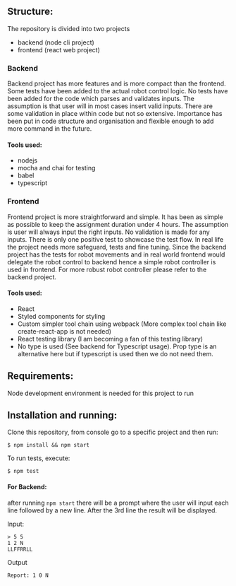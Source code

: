 ## Structure:

The repository is divided into two projects

- backend (node cli project)
- frontend (react web project)

### Backend

Backend project has more features and is more compact than the frontend. Some tests have been added to the actual robot control logic. No tests have been added for the code which parses and validates inputs. The assumption is that user will in most cases insert valid inputs. There are some validation in place within code but not so extensive. Importance has been put in code structure and organisation and flexible enough to add more command in the future.

#### Tools used:

- nodejs
- mocha and chai for testing
- babel
- typescript

### Frontend

Frontend project is more straightforward and simple. It has been as simple as possible to keep the assignment duration under 4 hours. The assumption is user will always input the right inputs. No validation is made for any inputs. There is only one positive test to showcase the test flow. In real life the project needs more safeguard, tests and fine tuning. Since the backend project has the tests for robot movements and in real world frontend would delegate the robot control to backend hence a simple robot controller is used in frontend. For more robust robot controller please refer to the backend project.

#### Tools used:

- React
- Styled components for styling
- Custom simpler tool chain using webpack (More complex tool chain like create-react-app is not needed)
- React testing library (I am becoming a fan of this testing library)
- No type is used (See backend for Typescript usage). Prop type is an alternative here but if typescript is used then we do not need them.

## Requirements:

Node development environment is needed for this project to run

## Installation and running:

Clone this repository, from console go to a specific project and then run:

```
$ npm install && npm start
```

To run tests, execute:

```
$ npm test
```

#### For Backend:

after running `npm start` there will be a prompt where the user will input each line followed by a new line. After the 3rd line the result will be displayed.

Input:

```
> 5 5
1 2 N
LLFFRRLL
```

Output

```
Report: 1 0 N
```
